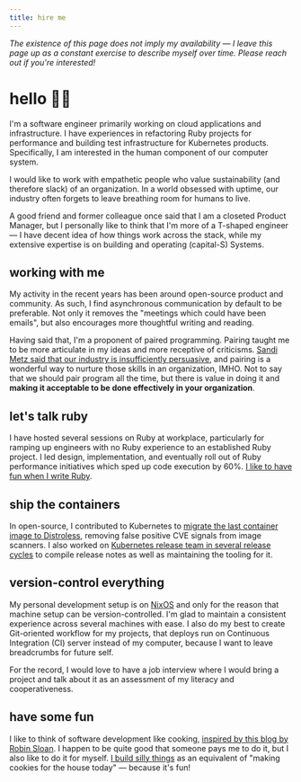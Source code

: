 ```yaml
---
title: hire me
---
```


_The existence of this page does not imply my availability — I leave this page up as a constant exercise to describe myself over time. Please reach out if you're interested!_

# hello 👋🏼

I'm a software engineer primarily working on cloud applications and infrastructure. I have experiences in refactoring Ruby projects for performance and building test infrastructure for Kubernetes products. Specifically, I am interested in the human component of our computer system.

I would like to work with empathetic people who value sustainability (and therefore slack) of an organization. In a world obsessed with uptime, our industry often forgets to leave breathing room for humans to live.

A good friend and former colleague once said that I am a closeted Product Manager, but I personally like to think that I'm more of a T-shaped engineer — I have decent idea of how things work across the stack, while my extensive expertise is on building and operating (capital-S) Systems.

## working with me

My activity in the recent years has been around open-source product and community. As such, I find asynchronous communication by default to be preferable. Not only it removes the "meetings which could have been emails", but also encourages more thoughtful writing and reading.

Having said that, I'm a proponent of paired programming. Pairing taught me to be more articulate in my ideas and more receptive of criticisms. [Sandi Metz said that our industry is insufficiently persuasive](https://youtu.be/VzWLGMtXflg), and pairing is a wonderful way to nurture those skills in an organization, IMHO. Not to say that we should pair program all the time, but there is value in doing it and **making it acceptable to be done effectively in your organization**.

## let's talk ruby

I have hosted several sessions on Ruby at workplace, particularly for ramping up engineers with no Ruby experience to an established Ruby project. I led design, implementation, and eventually roll out of Ruby performance initiatives which sped up code execution by 60%. [I like to have fun when I write Ruby](/w/202112070000).

## ship the containers

In open-source, I contributed to Kubernetes to [migrate the last container image to Distroless](https://github.com/kubernetes/kubernetes/pull/99178), removing false positive CVE signals from image scanners. I also worked on [Kubernetes release team in several release cycles](https://github.com/kubernetes/sig-release/search?q=wilsonehusin) to compile release notes as well as maintaining the tooling for it.

## version-control everything

My personal development setup is on [NixOS](https://nixos.org) and only for the reason that machine setup can be version-controlled. I'm glad to maintain a consistent experience across several machines with ease. I also do my best to create Git-oriented workflow for my projects, that deploys run on Continuous Integration (CI) server instead of my computer, because I want to leave breadcrumbs for future self.

For the record, I would love to have a job interview where I would bring a project and talk about it as an assessment of my literacy and cooperativeness.

## have some fun

I like to think of software development like cooking, [inspired by this blog by Robin Sloan](https://www.robinsloan.com/notes/home-cooked-app/). I happen to be quite good that someone pays me to do it, but I also like to do it for myself. [I build silly things](https://go.xargs.dev/archy) as an equivalent of "making cookies for the house today" — because it's fun!
